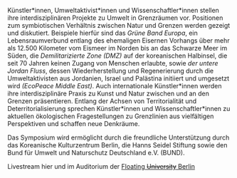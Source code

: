 Künstler\*innen, Umweltaktivist\*innen und Wissenschaftler\*innen stellen ihre interdisziplinären Projekte zu Umwelt in Grenzräumen vor. Positionen zum symbiotischen Verhältnis zwischen Natur und Grenzen werden gezeigt und diskutiert. Beispiele hierfür sind das _Grüne Band Europa_, ein Lebensraumverbund entlang des ehemaligen Eisernen Vorhangs über mehr als 12.500 Kilometer vom Eismeer im Norden bis an das Schwarze Meer im Süden, die _Demilitarizierte Zone (DMZ)_ auf der koreanischen Halbinsel, die seit 70 Jahren keinen Zugang von Menschen erlaubte, sowie _der untere Jordan Fluss_, dessen Wiederherstellung und Regenerierung durch die Umweltaktivisten aus Jordanien, Israel und Palästina initiiert und umgesetzt wird _(EcoPeace Middle East)_. Auch internationale Künstler\*innen werden ihre interdisziplinäre Praxis zu Kunst und Natur zwischen und an den Grenzen präsentieren. Entlang der Achsen von Territorialität und Deterritorialisierung sprechen Künstler\*innen und Wissenschaftler\*innen zu aktuellen ökologischen Fragestellungen zu Grenzlinien aus vielfältigen Perspektiven und schaffen neue Denkräume.

Das Symposium wird ermöglicht durch die freundliche Unterstützung durch das Koreanische Kulturzentrum Berlin, die Hanns Seidel Stiftung sowie den Bund für Umwelt und Naturschutz Deutschland e.V. (BUND).

Livestream hier und im Auditorium der [Floating ~~University~~ Berlin](http://www.floatinguniversity.org/)

